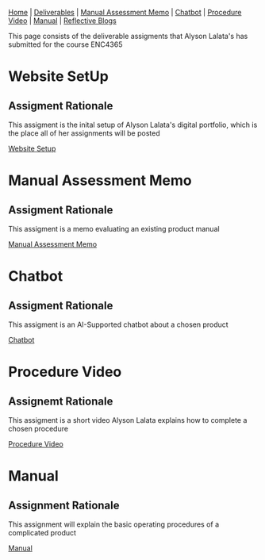 [Home](index.md) | [Deliverables](deliverables.md) | [Manual Assessment Memo](manual_assessment_memo.md) | [Chatbot](chatbot.md) | [Procedure Video](procedure_video.md) | [Manual](manual.md) | [Reflective Blogs](reflective_blogs.md)

This page consists of the deliverable assigments that Alyson Lalata's has submitted for the course ENC4365

# Website SetUp
## Assigment Rationale
This assigment is the inital setup of Alyson Lalata's digital portfolio, which is the place all of her assignments will be posted

[Website Setup](index.md)

# Manual Assessment Memo 
## Assigment Rationale
This assigment is a memo evaluating an existing product manual

[Manual Assessment Memo](manual_assessment_memo.md)

# Chatbot
## Assigment Rationale
This assigment is an AI-Supported chatbot about a chosen product

[Chatbot](chatbot.md)

# Procedure Video
## Assignemt Rationale
This assigment is a short video Alyson Lalata explains how to complete a chosen procedure

[Procedure Video](procedure_video.md)

# Manual 
## Assignment Rationale 
This assignment will explain the basic operating procedures of a complicated product

[Manual](manual.md)
